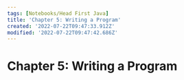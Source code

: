 ```yaml
---
tags: [Notebooks/Head First Java]
title: 'Chapter 5: Writing a Program'
created: '2022-07-22T09:47:33.912Z'
modified: '2022-07-22T09:47:42.686Z'
---
```


# Chapter 5: Writing a Program


